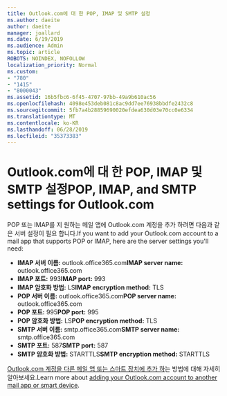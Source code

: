 ```yaml
---
title: Outlook.com에 대 한 POP, IMAP 및 SMTP 설정
ms.author: daeite
author: daeite
manager: joallard
ms.date: 6/19/2019
ms.audience: Admin
ms.topic: article
ROBOTS: NOINDEX, NOFOLLOW
localization_priority: Normal
ms.custom:
- "780"
- "1415"
- "8000043"
ms.assetid: 16b5fbc6-6f45-4707-97bb-49a9b610ac56
ms.openlocfilehash: 4098e453deb081c8ac9dd7ee76938bbdfe2432c8
ms.sourcegitcommit: 5fb7a4b28859690020efdea630d03e70cc0e6334
ms.translationtype: MT
ms.contentlocale: ko-KR
ms.lasthandoff: 06/28/2019
ms.locfileid: "35373383"
---
```

# <a name="pop-imap-and-smtp-settings-for-outlookcom"></a><span data-ttu-id="93593-102">Outlook.com에 대 한 POP, IMAP 및 SMTP 설정</span><span class="sxs-lookup"><span data-stu-id="93593-102">POP, IMAP, and SMTP settings for Outlook.com</span></span>

<span data-ttu-id="93593-103">POP 또는 IMAP를 지 원하는 메일 앱에 Outlook.com 계정을 추가 하려면 다음과 같은 서버 설정이 필요 합니다.</span><span class="sxs-lookup"><span data-stu-id="93593-103">If you want to add your Outlook.com account to a mail app that supports POP or IMAP, here are the server settings you'll need:</span></span>
  
- <span data-ttu-id="93593-104">**IMAP 서버 이름:** outlook.office365.com</span><span class="sxs-lookup"><span data-stu-id="93593-104">**IMAP server name:** outlook.office365.com</span></span>
- <span data-ttu-id="93593-105">**IMAP 포트:** 993</span><span class="sxs-lookup"><span data-stu-id="93593-105">**IMAP port:** 993</span></span>
- <span data-ttu-id="93593-106">**IMAP 암호화 방법:** LS</span><span class="sxs-lookup"><span data-stu-id="93593-106">**IMAP encryption method:** TLS</span></span>
- <span data-ttu-id="93593-107">**POP 서버 이름:** outlook.office365.com</span><span class="sxs-lookup"><span data-stu-id="93593-107">**POP server name:** outlook.office365.com</span></span>  
- <span data-ttu-id="93593-108">**POP 포트:** 995</span><span class="sxs-lookup"><span data-stu-id="93593-108">**POP port:** 995</span></span>  
- <span data-ttu-id="93593-109">**POP 암호화 방법:** LS</span><span class="sxs-lookup"><span data-stu-id="93593-109">**POP encryption method:** TLS</span></span>  
- <span data-ttu-id="93593-110">**SMTP 서버 이름:** smtp.office365.com</span><span class="sxs-lookup"><span data-stu-id="93593-110">**SMTP server name:** smtp.office365.com</span></span>
- <span data-ttu-id="93593-111">**SMTP 포트:** 587</span><span class="sxs-lookup"><span data-stu-id="93593-111">**SMTP port:** 587</span></span>
- <span data-ttu-id="93593-112">**SMTP 암호화 방법:** STARTTLS</span><span class="sxs-lookup"><span data-stu-id="93593-112">**SMTP encryption method:** STARTTLS</span></span>

<span data-ttu-id="93593-113">[Outlook.com 계정을 다른 메일 앱 또는 스마트 장치에 추가 하](https://support.office.com/article/73f3b178-0009-41ae-aab1-87b80fa94970)는 방법에 대해 자세히 알아보세요.</span><span class="sxs-lookup"><span data-stu-id="93593-113">Learn more about [adding your Outlook.com account to another mail app or smart device](https://support.office.com/article/73f3b178-0009-41ae-aab1-87b80fa94970).</span></span>